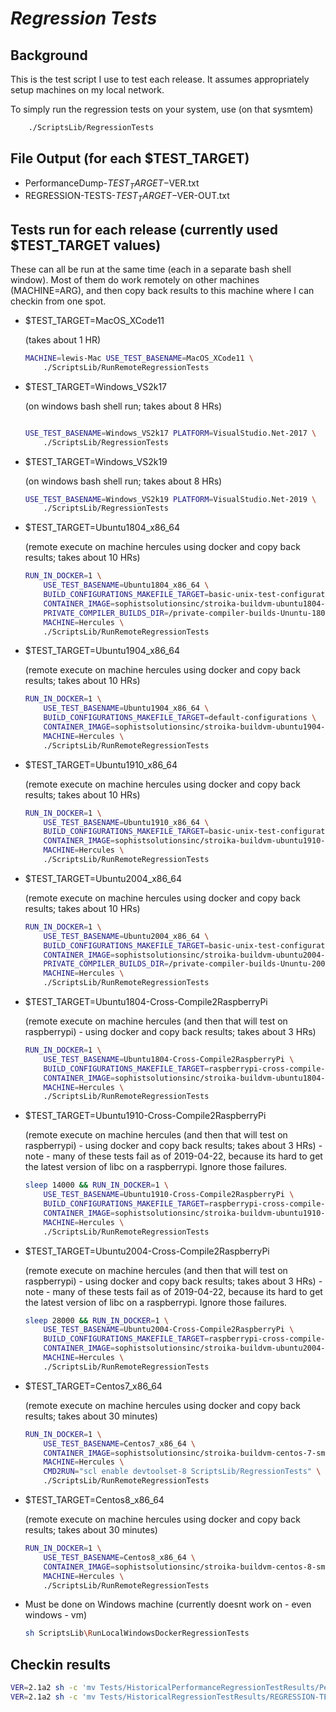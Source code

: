 # **_Regression Tests_**

## Background

This is the test script I use to test each release. It assumes appropriately setup machines on
my local network.

To simply run the regression tests on your system, use (on that sysmtem)

```bash
    ./ScriptsLib/RegressionTests
```

## File Output (for each \$TEST_TARGET)

- PerformanceDump-$TEST_TARGET-$VER.txt
- REGRESSION-TESTS-$TEST_TARGET-$VER-OUT.txt

## Tests run for each release (currently used \$TEST_TARGET values)

These can all be run at the same time (each in a separate bash shell window). Most of them
do work remotely on other machines (MACHINE=ARG), and then copy back results to this machine where I can
checkin from one spot.

- \$TEST_TARGET=MacOS_XCode11

  (takes about 1 HR)

  ```bash
  MACHINE=lewis-Mac USE_TEST_BASENAME=MacOS_XCode11 \
      ./ScriptsLib/RunRemoteRegressionTests
  ```

- \$TEST_TARGET=Windows_VS2k17

  (on windows bash shell run; takes about 8 HRs)

  ```bash

  USE_TEST_BASENAME=Windows_VS2k17 PLATFORM=VisualStudio.Net-2017 \
      ./ScriptsLib/RegressionTests
  ```

- \$TEST_TARGET=Windows_VS2k19

  (on windows bash shell run; takes about 8 HRs)

  ```bash
  USE_TEST_BASENAME=Windows_VS2k19 PLATFORM=VisualStudio.Net-2019 \
      ./ScriptsLib/RegressionTests
  ```

- \$TEST_TARGET=Ubuntu1804_x86_64

  (remote execute on machine hercules using docker and copy back results; takes about 10 HRs)

  ```bash
  RUN_IN_DOCKER=1 \
      USE_TEST_BASENAME=Ubuntu1804_x86_64 \
      BUILD_CONFIGURATIONS_MAKEFILE_TARGET=basic-unix-test-configurations \
      CONTAINER_IMAGE=sophistsolutionsinc/stroika-buildvm-ubuntu1804-regression-tests \
      PRIVATE_COMPILER_BUILDS_DIR=/private-compiler-builds-Ununtu-1804-x64 \
      MACHINE=Hercules \
      ./ScriptsLib/RunRemoteRegressionTests
  ```

- \$TEST_TARGET=Ubuntu1904_x86_64

  (remote execute on machine hercules using docker and copy back results; takes about 10 HRs)

  ```bash
  RUN_IN_DOCKER=1 \
      USE_TEST_BASENAME=Ubuntu1904_x86_64 \
      BUILD_CONFIGURATIONS_MAKEFILE_TARGET=default-configurations \
      CONTAINER_IMAGE=sophistsolutionsinc/stroika-buildvm-ubuntu1904-regression-tests \
      MACHINE=Hercules \
      ./ScriptsLib/RunRemoteRegressionTests
  ```

- \$TEST_TARGET=Ubuntu1910_x86_64

  (remote execute on machine hercules using docker and copy back results; takes about 10 HRs)

  ```bash
  RUN_IN_DOCKER=1 \
      USE_TEST_BASENAME=Ubuntu1910_x86_64 \
      BUILD_CONFIGURATIONS_MAKEFILE_TARGET=basic-unix-test-configurations \
      CONTAINER_IMAGE=sophistsolutionsinc/stroika-buildvm-ubuntu1910-regression-tests \
      MACHINE=Hercules \
      ./ScriptsLib/RunRemoteRegressionTests
  ```

- \$TEST_TARGET=Ubuntu2004_x86_64

  (remote execute on machine hercules using docker and copy back results; takes about 10 HRs)

  ```bash
  RUN_IN_DOCKER=1 \
      USE_TEST_BASENAME=Ubuntu2004_x86_64 \
      BUILD_CONFIGURATIONS_MAKEFILE_TARGET=basic-unix-test-configurations \
      CONTAINER_IMAGE=sophistsolutionsinc/stroika-buildvm-ubuntu2004-regression-tests \
      PRIVATE_COMPILER_BUILDS_DIR=/private-compiler-builds-Ununtu-2004-x64 \
      MACHINE=Hercules \
      ./ScriptsLib/RunRemoteRegressionTests
  ```

- \$TEST_TARGET=Ubuntu1804-Cross-Compile2RaspberryPi

  (remote execute on machine hercules (and then that will test on raspberrypi) - using docker and copy back results; takes about 3 HRs)

  ```bash
  RUN_IN_DOCKER=1 \
      USE_TEST_BASENAME=Ubuntu1804-Cross-Compile2RaspberryPi \
      BUILD_CONFIGURATIONS_MAKEFILE_TARGET=raspberrypi-cross-compile-test-configurations \
      CONTAINER_IMAGE=sophistsolutionsinc/stroika-buildvm-ubuntu1804-regression-tests \
      MACHINE=Hercules \
      ./ScriptsLib/RunRemoteRegressionTests
  ```

- \$TEST_TARGET=Ubuntu1910-Cross-Compile2RaspberryPi

  (remote execute on machine hercules (and then that will test on raspberrypi) - using docker and copy back results; takes about 3 HRs) - note - many of these tests fail as of 2019-04-22, because its hard to get the latest version of libc on a raspberrypi. Ignore those failures.

  ```bash
  sleep 14000 && RUN_IN_DOCKER=1 \
      USE_TEST_BASENAME=Ubuntu1910-Cross-Compile2RaspberryPi \
      BUILD_CONFIGURATIONS_MAKEFILE_TARGET=raspberrypi-cross-compile-test-configurations \
      CONTAINER_IMAGE=sophistsolutionsinc/stroika-buildvm-ubuntu1910-regression-tests \
      MACHINE=Hercules \
      ./ScriptsLib/RunRemoteRegressionTests
  ```

- \$TEST_TARGET=Ubuntu2004-Cross-Compile2RaspberryPi

  (remote execute on machine hercules (and then that will test on raspberrypi) - using docker and copy back results; takes about 3 HRs) - note - many of these tests fail as of 2019-04-22, because its hard to get the latest version of libc on a raspberrypi. Ignore those failures.

  ```bash
  sleep 28000 && RUN_IN_DOCKER=1 \
      USE_TEST_BASENAME=Ubuntu2004-Cross-Compile2RaspberryPi \
      BUILD_CONFIGURATIONS_MAKEFILE_TARGET=raspberrypi-cross-compile-test-configurations \
      CONTAINER_IMAGE=sophistsolutionsinc/stroika-buildvm-ubuntu2004-regression-tests \
      MACHINE=Hercules \
      ./ScriptsLib/RunRemoteRegressionTests
  ```

- \$TEST_TARGET=Centos7_x86_64

  (remote execute on machine hercules using docker and copy back results; takes about 30 minutes)

  ```bash
  RUN_IN_DOCKER=1 \
      USE_TEST_BASENAME=Centos7_x86_64 \
      CONTAINER_IMAGE=sophistsolutionsinc/stroika-buildvm-centos-7-small \
      MACHINE=Hercules \
      CMD2RUN="scl enable devtoolset-8 ScriptsLib/RegressionTests" \
      ./ScriptsLib/RunRemoteRegressionTests
  ```

- \$TEST_TARGET=Centos8_x86_64

  (remote execute on machine hercules using docker and copy back results; takes about 30 minutes)

  ```bash
  RUN_IN_DOCKER=1 \
      USE_TEST_BASENAME=Centos8_x86_64 \
      CONTAINER_IMAGE=sophistsolutionsinc/stroika-buildvm-centos-8-small \
      MACHINE=Hercules \
      ./ScriptsLib/RunRemoteRegressionTests
  ```

- Must be done on Windows machine (currently doesnt work on - even windows - vm)

  ```bash
  sh ScriptsLib\RunLocalWindowsDockerRegressionTests
  ```

## Checkin results

```bash
VER=2.1a2 sh -c 'mv Tests/HistoricalPerformanceRegressionTestResults/PerformanceDump-*$VER*.txt Tests/HistoricalPerformanceRegressionTestResults/2.1/ && git add Tests/HistoricalPerformanceRegressionTestResults/2.1/PerformanceDump-*$VER.txt'
VER=2.1a2 sh -c 'mv Tests/HistoricalRegressionTestResults/REGRESSION-TESTS-*-$VER-OUT.txt Tests/HistoricalRegressionTestResults/2.1/ && git add Tests/HistoricalRegressionTestResults/2.1/REGRESSION-TESTS-*-$VER-OUT.txt'
```

